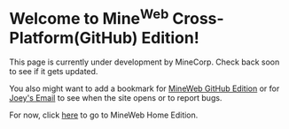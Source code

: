# Welcome to Mine<sup>Web</sup> Cross-Platform(GitHub) Edition!
This page is currently under development by MineCorp. Check back soon to see if it gets updated.

You also might want to add a bookmark for <a class="bookmark" href="https://jojomoore2007.github.io">MineWeb GitHub Edition</a> or for <a class="bookmark" href="mailto:jojo62815@gmail.com">Joey's Email</a> to see when the site opens or to report bugs.

For now, click [here](https://jojo62815.wixsite.com/mineweb-beta) to go to MineWeb Home Edition.

<link type="text/css" href="https://jojomoore2007.github.io/index.css" rel="stylesheet" />
